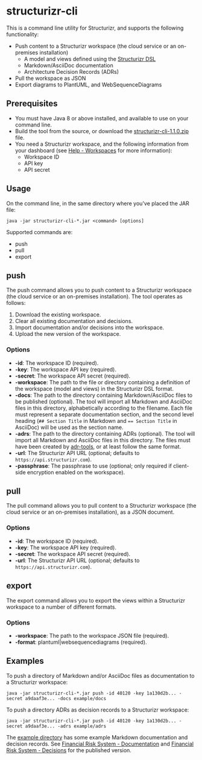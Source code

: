 # structurizr-cli

This is a command line utility for Structurizr, and supports the following functionality:

- Push content to a Structurizr workspace (the cloud service or an on-premises installation)
	- A model and views defined using the [Structurizr DSL](https://github.com/structurizr/dsl)
	- Markdown/AsciiDoc documentation
	- Architecture Decision Records (ADRs)
- Pull the workspace as JSON
- Export diagrams to PlantUML, and WebSequenceDiagrams
	
## Prerequisites

- You must have Java 8 or above installed, and available to use on your command line.
- Build the tool from the source, or download the [structurizr-cli-1.1.0.zip](https://github.com/structurizr/publish/releases/download/v1.1.0/structurizr-cli-1.1.0.zip) file.
 - You need a Structurizr workspace, and the following information from your dashboard (see [Help - Workspaces](https://structurizr.com/help/workspaces) for more information):
    - Workspace ID
    - API key
    - API secret

## Usage

On the command line, in the same directory where you've placed the JAR file:

```
java -jar structurizr-cli-*.jar <command> [options]
```

Supported commands are:

- push
- pull
- export

## push

The push command allows you to push content to a Structurizr workspace (the cloud service or an on-premises installation). The tool operates as follows:

1. Download the existing workspace.
2. Clear all existing documentation and decisions.
3. Import documentation and/or decisions into the workspace.
4. Upload the new version of the workspace. 

### Options

- __-id__: The workspace ID (required).
- __-key__: The workspace API key (required).
- __-secret__: The workspace API secret (required).
- __-workspace__: The path to the file or directory containing a definition of the workspace (model and views) in the Structurizr DSL format.
- __-docs__: The path to the directory containing Markdown/AsciiDoc files to be published (optional). The tool will import all Markdown and AsciiDoc files in this directory, alphabetically according to the filename. Each file must represent a separate documentation section, and the second level heading (```## Section Title``` in Markdown and ```== Section Title``` in AsciiDoc) will be used as the section name.
- __-adrs__: The path to the directory containing ADRs (optional). The tool will import all Markdown and AsciiDoc files in this directory. The files must have been created by [adr-tools](https://github.com/npryce/adr-tools), or at least follow the same format.
- __-url__: The Structurizr API URL (optional; defaults to ```https://api.structurizr.com```).
- __-passphrase__: The passphrase to use (optional; only required if client-side encryption enabled on the workspace).

## pull

The pull command allows you to pull content to a Structurizr workspace (the cloud service or an on-premises installation), as a JSON document.

### Options

- __-id__: The workspace ID (required).
- __-key__: The workspace API key (required).
- __-secret__: The workspace API secret (required).
- __-url__: The Structurizr API URL (optional; defaults to ```https://api.structurizr.com```).

## export

The export command allows you to export the views within a Structurizr workspace to a number of different formats.

### Options

- __-workspace__: The path to the workspace JSON file (required).
- __-format__: plantuml|websequencediagrams (required).

## Examples

To push a directory of Markdown and/or AsciiDoc files as documentation to a Structurizr workspace:

```
java -jar structurizr-cli-*.jar push -id 40120 -key 1a130d2b... -secret a9daaf3e... -docs example/docs
```

To push a directory ADRs as decision records to a Structurizr workspace:

```
java -jar structurizr-cli-*.jar push -id 40120 -key 1a130d2b... -secret a9daaf3e... -adrs example/adrs
```

The [example directory](https://github.com/structurizr/publish/tree/master/example)  has some example Markdown documentation and decision records. See [Financial Risk System - Documentation](https://structurizr.com/share/40120/documentation) and [Financial Risk System - Decisions](https://structurizr.com/share/40120/decisions) for the published version.